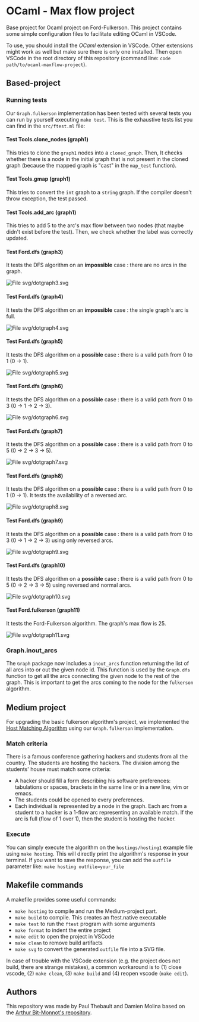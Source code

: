 # OCaml - Max flow project

Base project for Ocaml project on Ford-Fulkerson. This project contains some simple configuration files to facilitate editing OCaml in VSCode.

To use, you should install the *OCaml* extension in VSCode. Other extensions might work as well but make sure there is only one installed.
Then open VSCode in the root directory of this repository (command line: `code path/to/ocaml-maxflow-project`).

## Based-project
### Running tests
Our `Graph.fulkerson` implementation has been tested with several tests you can run by yourself executing `make test`. This is the exhaustive tests list you can find in the `src/ftest.ml` file:


#### Test Tools.clone_nodes (graph1)
This tries to clone the `graph1` nodes into a `cloned_graph`. Then, It checks whether there is a node in the initial graph that is not present in the cloned graph (because the mapped graph is "cast" in the `map_test` function).


#### Test Tools.gmap (graph1)
This tries to convert the `int` graph to a `string` graph. If the compiler doesn't throw exception, the test passed.

#### Test Tools.add_arc (graph1)
This tries to add 5 to the arc's max flow between two nodes (that maybe didn't exist before the test). Then, we check whether the label was correctly updated.


#### Test Ford.dfs (graph3)
It tests the DFS algorithm on an **impossible** case : there are no arcs in the graph.

![File svg/dotgraph3.svg](svg/dotgraph3.svg)


#### Test Ford.dfs (graph4)
It tests the DFS algorithm on an **impossible** case : the single graph's arc is full.

![File svg/dotgraph4.svg](svg/dotgraph4.svg)


#### Test Ford.dfs (graph5)
It tests the DFS algorithm on a **possible** case : there is a valid path from 0 to 1 (0 -> 1).

![File svg/dotgraph5.svg](svg/dotgraph5.svg)


#### Test Ford.dfs (graph6)
It tests the DFS algorithm on a **possible** case : there is a valid path from 0 to 3 (0 -> 1 -> 2 -> 3).

![File svg/dotgraph6.svg](svg/dotgraph6.svg)


#### Test Ford.dfs (graph7)
It tests the DFS algorithm on a **possible** case : there is a valid path from 0 to 5 (0 -> 2 -> 3 -> 5).

![File svg/dotgraph7.svg](svg/dotgraph7.svg)


#### Test Ford.dfs (graph8)
It tests the DFS algorithm on a **possible** case : there is a valid path from 0 to 1 (0 -> 1). It tests the availability of a reversed arc.

![File svg/dotgraph8.svg](svg/dotgraph8.svg)


#### Test Ford.dfs (graph9)
It tests the DFS algorithm on a **possible** case : there is a valid path from 0 to 3 (0 -> 1 -> 2 -> 3) using only reversed arcs.

![File svg/dotgraph9.svg](svg/dotgraph9.svg)


#### Test Ford.dfs (graph10)
It tests the DFS algorithm on a **possible** case : there is a valid path from 0 to 5 (0 -> 2 -> 3 -> 5) using reversed and normal arcs.

![File svg/dotgraph10.svg](svg/dotgraph10.svg)


#### Test Ford.fulkerson (graph11)
It tests the Ford-Fulkerson algorithm. The graph's max flow is 25.

![File svg/dotgraph11.svg](svg/dotgraph11.svg)


### Graph.inout_arcs
The `Graph` package now includes a `inout_arcs` function returning the list of all arcs into or out the given node id. This function is used by the `Graph.dfs` function to get all the arcs connecting the given node to the rest of the graph. This is important to get the arcs coming to the node for the `fulkerson` algorithm.

## Medium project
For upgrading the basic fulkerson algorithm's project, we implemented the [Host Matching Algorithm](https://www.anishathalye.com/2015/09/24/algorithms-in-the-real-world-host-matching/) using our `Graph.fulkerson` implementation.

### Match criteria
There is a famous conference gathering hackers and students from all the country. The students are hosting the hackers. The division among the students' house must match some criteria:
- A hacker should fill a form describing his software preferences: tabulations or spaces, brackets in the same line or in a new line, vim or emacs.
- The students could be opened to every preferences.
- Each individual is represented by a node in the graph. Each arc from a student to a hacker is a 1-flow arc representing an available match. If the arc is full (flow of 1 over 1), then the student is hosting the hacker.

### Execute
You can simply execute the algorithm on the `hostings/hosting1` example file using `make hosting`. This will directly print the algorithm's response in your terminal. If you want to save the response, you can add the `outfile` parameter like: `make hosting outfile=your_file`


## Makefile commands
A makefile provides some useful commands:
 - `make hosting` to compile and run the Medium-project part.
 - `make build` to compile. This creates an ftest.native executable
 - `make test` to run the `ftest` program with some arguments
 - `make format` to indent the entire project
 - `make edit` to open the project in VSCode
 - `make clean` to remove build artifacts
 - `make svg` to convert the generated `outfile` file into a SVG file.

In case of trouble with the VSCode extension (e.g. the project does not build, there are strange mistakes), a common workaround is to (1) close vscode, (2) `make clean`, (3) `make build` and (4) reopen vscode (`make edit`).

## Authors
This repository was made by Paul Thebault and Damien Molina based on the [Arthur Bit-Monnot's repository](https://github.com/arthur-bit-monnot/ocaml-maxflow-project).
